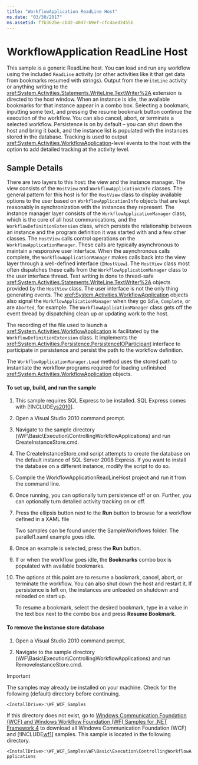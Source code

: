 ```yaml
---
title: "WorkflowApplication ReadLine Host"
ms.date: "03/30/2017"
ms.assetid: f7b362be-cb42-40d7-b9ef-cfc4aed2455b
---
```

# WorkflowApplication ReadLine Host
This sample is a generic ReadLine host. You can load and run any workflow using the included `ReadLine` activity (or other activities like it that get data from bookmarks resumed with strings). Output from the `WriteLine` activity or anything writing to the <xref:System.Activities.Statements.WriteLine.TextWriter%2A> extension is directed to the host window. When an instance is idle, the available bookmarks for that instance appear in a combo box. Selecting a bookmark, inputting some text, and pressing the resume bookmark button continue the execution of the workflow. You can also cancel, abort, or terminate a selected workflow. Persistence is on by default – you can shut down the host and bring it back, and the instance list is populated with the instances stored in the database. Tracking is used to output <xref:System.Activities.WorkflowApplication>-level events to the host with the option to add detailed tracking at the activity level.  
  
## Sample Details  
 There are two layers to this host: the view and the instance manager. The view consists of the `HostView` and `WorkflowApplicationInfo` classes. The general pattern for this host is for the `HostView` class to display available options to the user based on `WorkflowApplicationInfo` objects that are kept reasonably in synchronization with the instances they represent. The instance manager layer consists of the `WorkflowApplicationManager` class, which is the core of all host communications, and the `WorkflowDefinitionExtension` class, which persists the relationship between an instance and the program definition it was started with and a few other classes. The `HostView` calls control operations on the `WorkflowApplicationManager`. These calls are typically asynchronous to maintain a responsive user interface. When the asynchronous calls complete, the `WorkflowApplicationManager` makes calls back into the view layer through a well-defined interface (`IHostView`). The `HostView` class most often dispatches these calls from the `WorkflowApplicationManager` class to the user interface thread. Text writing is done to thread-safe <xref:System.Activities.Statements.WriteLine.TextWriter%2A> objects provided by the `HostView` class. The user interface is not the only thing generating events. The <xref:System.Activities.WorkflowApplication> objects also signal the `WorkflowApplicationManager` when they go `Idle`, `Complete`, or are `Aborted`, for example. The `WorkflowApplicationManager` class gets off the event thread by dispatching clean up or updating work to the host.  
  
 The recording of the file used to launch a <xref:System.Activities.WorkflowApplication> is facilitated by the `WorkflowDefinitionExtension` class. It implements the <xref:System.Activities.Persistence.PersistenceIOParticipant> interface to participate in persistence and persist the path to the workflow definition.  
  
 The `WorkflowApplicationManager.Load` method uses the stored path to instantiate the workflow programs required for loading unfinished <xref:System.Activities.WorkflowApplication> objects.  
  
#### To set up, build, and run the sample  
  
1. This sample requires SQL Express to be installed. SQL Express comes with [!INCLUDE[vs2010](../../../../includes/vs2010-md.md)].  
  
2. Open a Visual Studio 2010 command prompt.  
  
3. Navigate to the sample directory (\WF\Basic\Execution\ControllingWorkflowApplications) and run CreateInstanceStore.cmd.  
  
4. The CreateInstanceStore.cmd script attempts to create the database on the default instance of SQL Server 2008 Express. If you want to install the database on a different instance, modify the script to do so.  
  
5. Compile the WorkflowApplicationReadLineHost project and run it from the command line.  
  
6. Once running, you can optionally turn persistence off or on. Further, you can optionally turn detailed activity tracking on or off.  
  
7. Press the ellipsis button next to the **Run** button to browse for a workflow defined in a XAML file  
  
    Two samples can be found under the SampleWorkflows folder. The parallel1.xaml example goes idle.  
  
8. Once an example is selected, press the **Run** button.  
  
9. If or when the workflow goes idle, the **Bookmarks** combo box is populated with available bookmarks.  
  
10. The options at this point are to resume a bookmark, cancel, abort, or terminate the workflow. You can also shut down the host and restart it. If persistence is left on, the instances are unloaded on shutdown and reloaded on start up.  
  
     To resume a bookmark, select the desired bookmark, type in a value in the text box next to the combo box and press **Resume Bookmark**.  
  
#### To remove the instance store database  
  
1. Open a Visual Studio 2010 command prompt.  
  
2. Navigate to the sample directory (\WF\Basic\Execution\ControllingWorkflowApplications) and run RemoveInstanceStore.cmd.  
  
> [!IMPORTANT]
>  The samples may already be installed on your machine. Check for the following (default) directory before continuing.  
> 
>  `<InstallDrive>:\WF_WCF_Samples`  
> 
>  If this directory does not exist, go to [Windows Communication Foundation (WCF) and Windows Workflow Foundation (WF) Samples for .NET Framework 4](http://go.microsoft.com/fwlink/?LinkId=150780) to download all Windows Communication Foundation (WCF) and [!INCLUDE[wf1](../../../../includes/wf1-md.md)] samples. This sample is located in the following directory.  
> 
>  `<InstallDrive>:\WF_WCF_Samples\WF\Basic\Execution\ControllingWorkflowApplications`